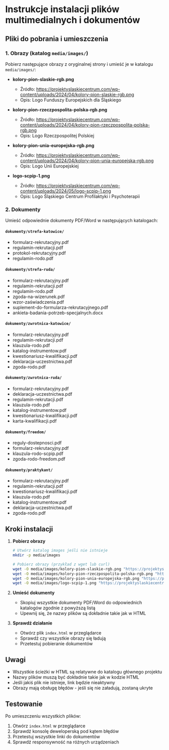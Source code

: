 # Instrukcje instalacji plików multimedialnych i dokumentów

## Pliki do pobrania i umieszczenia

### 1. Obrazy (katalog `media/images/`)

Pobierz następujące obrazy z oryginalnej strony i umieść je w katalogu `media/images/`:

- **kolory-pion-slaskie-rgb.png**
  - Źródło: https://projektyslaskiecentrum.com/wp-content/uploads/2024/04/kolory-pion-slaskie-rgb.png
  - Opis: Logo Funduszy Europejskich dla Śląskiego

- **kolory-pion-rzeczpospolita-polska-rgb.png**
  - Źródło: https://projektyslaskiecentrum.com/wp-content/uploads/2024/04/kolory-pion-rzeczpospolita-polska-rgb.png
  - Opis: Logo Rzeczpospolitej Polskiej

- **kolory-pion-unia-europejska-rgb.png**
  - Źródło: https://projektyslaskiecentrum.com/wp-content/uploads/2024/04/kolory-pion-unia-europejska-rgb.png
  - Opis: Logo Unii Europejskiej

- **logo-scpip-1.png**
  - Źródło: https://projektyslaskiecentrum.com/wp-content/uploads/2024/05/logo-scpip-1.png
  - Opis: Logo Śląskiego Centrum Profilaktyki i Psychoterapii

### 2. Dokumenty

Umieść odpowiednie dokumenty PDF/Word w następujących katalogach:

#### `dokumenty/strefa-katowice/`
- formularz-rekrutacyjny.pdf
- regulamin-rekrutacji.pdf
- protokol-rekrutacyjny.pdf
- regulamin-rodo.pdf

#### `dokumenty/strefa-ruda/`
- formularz-rekrutacyjny.pdf
- regulamin-rekrutacji.pdf
- regulamin-rodo.pdf
- zgoda-na-wizerunek.pdf
- wzor-zaświadczenia.pdf
- suplement-do-formularza-rekrutacyjnego.pdf
- ankieta-badania-potrzeb-specjalnych.docx

#### `dokumenty/zwrotnica-katowice/`
- formularz-rekrutacyjny.pdf
- regulamin-rekrutacji.pdf
- klauzula-rodo.pdf
- katalog-instrumentow.pdf
- kwestionariusz-kwalifikacji.pdf
- deklaracja-uczestnictwa.pdf
- zgoda-rodo.pdf

#### `dokumenty/zwrotnica-ruda/`
- formularz-rekrutacyjny.pdf
- deklaracja-uczestnictwa.pdf
- regulamin-rekrutacji.pdf
- klauzula-rodo.pdf
- katalog-instrumentow.pdf
- kwestionariusz-kwalifikacji.pdf
- karta-kwalifikacji.pdf

#### `dokumenty/freedom/`
- reguly-dostepnosci.pdf
- formularz-rekrutacyjny.pdf
- klauzula-rodo-scpip.pdf
- zgoda-rodo-freedom.pdf

#### `dokumenty/praktykant/`
- formularz-rekrutacyjny.pdf
- regulamin-rekrutacji.pdf
- kwestionariusz-kwalifikacji.pdf
- klauzula-rodo.pdf
- katalog-instrumentow.pdf
- deklaracja-uczestnictwa.pdf
- zgoda-rodo.pdf

## Kroki instalacji

1. **Pobierz obrazy**
   ```bash
   # Utwórz katalog images jeśli nie istnieje
   mkdir -p media/images
   
   # Pobierz obrazy (przykład z wget lub curl)
   wget -O media/images/kolory-pion-slaskie-rgb.png "https://projektyslaskiecentrum.com/wp-content/uploads/2024/04/kolory-pion-slaskie-rgb.png"
   wget -O media/images/kolory-pion-rzeczpospolita-polska-rgb.png "https://projektyslaskiecentrum.com/wp-content/uploads/2024/04/kolory-pion-rzeczpospolita-polska-rgb.png"
   wget -O media/images/kolory-pion-unia-europejska-rgb.png "https://projektyslaskiecentrum.com/wp-content/uploads/2024/04/kolory-pion-unia-europejska-rgb.png"
   wget -O media/images/logo-scpip-1.png "https://projektyslaskiecentrum.com/wp-content/uploads/2024/05/logo-scpip-1.png"
   ```

2. **Umieść dokumenty**
   - Skopiuj wszystkie dokumenty PDF/Word do odpowiednich katalogów zgodnie z powyższą listą
   - Upewnij się, że nazwy plików są dokładnie takie jak w HTML

3. **Sprawdź działanie**
   - Otwórz plik `index.html` w przeglądarce
   - Sprawdź czy wszystkie obrazy się ładują
   - Przetestuj pobieranie dokumentów

## Uwagi

- Wszystkie ścieżki w HTML są relatywne do katalogu głównego projektu
- Nazwy plików muszą być dokładnie takie jak w kodzie HTML
- Jeśli jakiś plik nie istnieje, link będzie nieaktywny
- Obrazy mają obsługę błędów - jeśli się nie załadują, zostaną ukryte

## Testowanie

Po umieszczeniu wszystkich plików:
1. Otwórz `index.html` w przeglądarce
2. Sprawdź konsolę deweloperską pod kątem błędów
3. Przetestuj wszystkie linki do dokumentów
4. Sprawdź responsywność na różnych urządzeniach